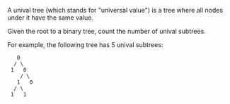 A unival tree (which stands for "universal value") is a tree where all nodes under it have the same value.

Given the root to a binary tree, count the number of unival subtrees.

For example, the following tree has 5 unival subtrees:

```   
   0
  / \
 1   0
    / \
   1   0
  / \
 1   1
```